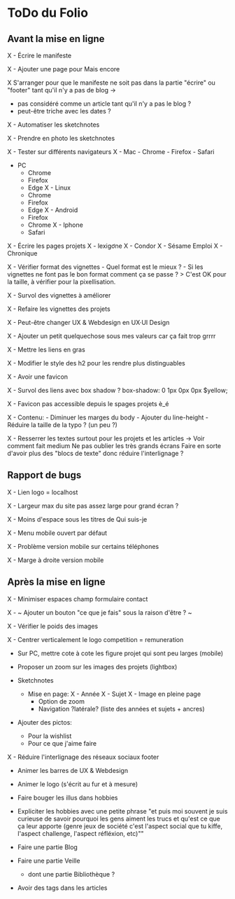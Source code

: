 # ToDo du Folio

## Avant la mise en ligne

X - Écrire le manifeste

X - Ajouter une page pour Mais encore

X  S'arranger pour que le manifeste ne soit pas dans la partie "écrire" ou "footer" tant qu'il n'y a pas de blog ->
  - pas considéré comme un article tant qu'il n'y a pas le blog ?
  - peut-être triche avec les dates ?

X - Automatiser les sketchnotes

X - Prendre en photo les sketchnotes

X - Tester sur différents navigateurs
  X - Mac
      - Chrome
      - Firefox
      - Safari
  - PC
    - Chrome
    - Firefox
    - Edge
  X - Linux
    - Chrome
    - Firefox
    - Edge
  X - Android
    - Firefox
    - Chrome
  X - Iphone
     - Safari

X - Écrire les pages projets
  X - lexigơne
  X - Condor
  X - Sésame Emploi
  X - Chronique

X  - Vérifier format des vignettes
      - Quel format est le mieux ?
      - Si les vignettes ne font pas le bon format comment ça se passe ? > C'est OK pour la taille, à vérifier pour la pixellisation.

X - Survol des vignettes à améliorer

X - Refaire les vignettes des projets

X  - Peut-être changer UX & Webdesign en UX·UI Design

X - Ajouter un petit quelquechose sous mes valeurs car ça fait trop grrrr

X  - Mettre les liens en gras

X  - Modifier le style des h2 pour les rendre plus distinguables

X  - Avoir une favicon

X  - Survol des liens avec box shadow ? box-shadow: 0 1px 0px 0px $yellow;

X  - Favicon pas accessible depuis le spages projets è_é

X  - Contenu:
      - Diminuer les marges du body
      - Ajouter du line-height
      - Réduire la taille de la typo ? (un peu ?)

X - Resserrer les textes surtout pour les projets et les articles ->
     Voir comment fait medium
     Ne pas oublier les très grands écrans
     Faire en sorte d'avoir plus des "blocs de texte" donc réduire l'interlignage ?


## Rapport de bugs

X - Lien logo = localhost

X - Largeur max du site pas assez large pour grand écran ?

X - Moins d'espace sous les titres de Qui suis-je

X - Menu mobile ouvert par défaut

X - Problème version mobile sur certains téléphones

X - Marge à droite version mobile


## Après la mise en ligne

X - Minimiser espaces champ formulaire contact

X - ~ Ajouter un bouton "ce que je fais" sous la raison d'être ? ~

X - Vérifier le poids des images

X - Centrer verticalement le logo competition = remuneration

- Sur PC, mettre cote à cote les figure projet qui sont peu larges (mobile)

- Proposer un zoom sur les images des projets (lightbox)

- Sketchnotes
  - Mise en page:
    X - Année
    X - Sujet
    X - Image en pleine page
    - Option de zoom
    - Navigation ?latérale? (liste des années et sujets + ancres)

- Ajouter des pictos:
  - Pour la wishlist
  - Pour ce que j'aime faire

X - Réduire l'interlignage des réseaux sociaux footer

- Animer les barres de UX & Webdesign

- Animer le logo (s'écrit au fur et à mesure)

- Faire bouger les illus dans hobbies

- Expliciter les hobbies avec une petite phrase "et puis moi souvent je suis curieuse de savoir pourquoi les gens aiment les trucs et qu'est ce que ça leur apporte (genre jeux de société c'est l'aspect social que tu kiffe, l'aspect challenge, l'aspect réfléxion, etc)""

- Faire une partie Blog

- Faire une partie Veille
  - dont une partie Bibliothèque ?

- Avoir des tags dans les articles
